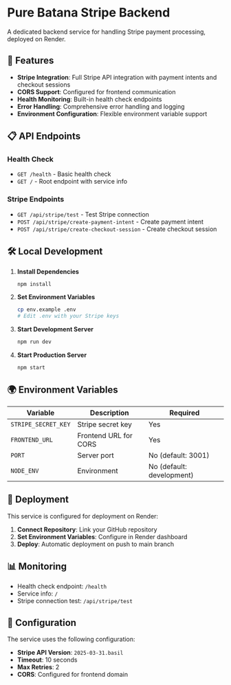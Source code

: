 # Pure Batana Stripe Backend

A dedicated backend service for handling Stripe payment processing, deployed on Render.

## 🚀 Features

- **Stripe Integration**: Full Stripe API integration with payment intents and checkout sessions
- **CORS Support**: Configured for frontend communication
- **Health Monitoring**: Built-in health check endpoints
- **Error Handling**: Comprehensive error handling and logging
- **Environment Configuration**: Flexible environment variable support

## 📋 API Endpoints

### Health Check
- `GET /health` - Basic health check
- `GET /` - Root endpoint with service info

### Stripe Endpoints
- `GET /api/stripe/test` - Test Stripe connection
- `POST /api/stripe/create-payment-intent` - Create payment intent
- `POST /api/stripe/create-checkout-session` - Create checkout session

## 🛠️ Local Development

1. **Install Dependencies**
   ```bash
   npm install
   ```

2. **Set Environment Variables**
   ```bash
   cp env.example .env
   # Edit .env with your Stripe keys
   ```

3. **Start Development Server**
   ```bash
   npm run dev
   ```

4. **Start Production Server**
   ```bash
   npm start
   ```

## 🌍 Environment Variables

| Variable | Description | Required |
|----------|-------------|----------|
| `STRIPE_SECRET_KEY` | Stripe secret key | Yes |
| `FRONTEND_URL` | Frontend URL for CORS | Yes |
| `PORT` | Server port | No (default: 3001) |
| `NODE_ENV` | Environment | No (default: development) |

## 🚀 Deployment

This service is configured for deployment on Render:

1. **Connect Repository**: Link your GitHub repository
2. **Set Environment Variables**: Configure in Render dashboard
3. **Deploy**: Automatic deployment on push to main branch

## 📊 Monitoring

- Health check endpoint: `/health`
- Service info: `/`
- Stripe connection test: `/api/stripe/test`

## 🔧 Configuration

The service uses the following configuration:
- **Stripe API Version**: `2025-03-31.basil`
- **Timeout**: 10 seconds
- **Max Retries**: 2
- **CORS**: Configured for frontend domain

